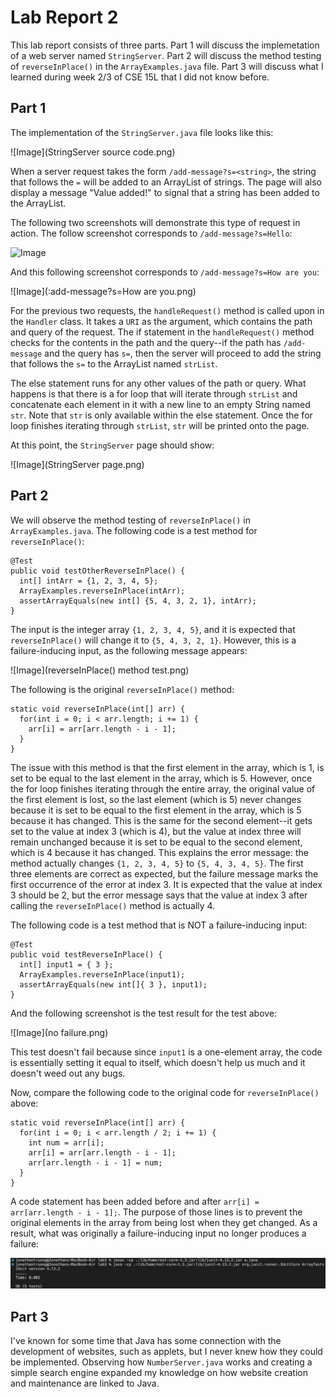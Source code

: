 # Lab Report 2

This lab report consists of three parts. Part 1 will discuss the implemetation of a web server named `StringServer`. Part 2 will discuss the method testing of `reverseInPlace()` in the `ArrayExamples.java` file. Part 3 will discuss what I learned during week 2/3 of CSE 15L that I did not know before. 

## Part 1

The implementation of the `StringServer.java` file looks like this: 

![Image](StringServer source code.png)

When a server request takes the form `/add-message?s=<string>`, the string that follows the `=` will be added to an ArrayList of strings. The page will also display a message "Value added!" to signal that a string has been added to the ArrayList. 

The following two screenshots will demonstrate this type of request in action. The follow screenshot corresponds to `/add-message?s=Hello`:

![Image](:add-message?s=Hello.png)

And this following screenshot corresponds to `/add-message?s=How are you`:

![Image](:add-message?s=How are you.png)

For the previous two requests, the `handleRequest()` method is called upon in the `Handler` class. It takes a `URI` as the argument, which contains the path and query of the request. The if statement in the `handleRequest()` method checks for the contents in the path and the query--if the path has `/add-message` and the query has `s=`, then the server will proceed to add the string that follows the `s=` to the ArrayList named `strList`. 

The else statement runs for any other values of the path or query. What happens is that there is a for loop that will iterate through `strList` and concatenate each element in it with a new line to an empty String named `str`. Note that `str` is only available within the else statement. Once the for loop finishes iterating through `strList`, `str` will be printed onto the page. 

At this point, the `StringServer` page should show:

![Image](StringServer page.png)

## Part 2

We will observe the method testing of `reverseInPlace()` in `ArrayExamples.java`. The following code is a test method for `reverseInPlace()`:

```
@Test
public void testOtherReverseInPlace() {
  int[] intArr = {1, 2, 3, 4, 5};
  ArrayExamples.reverseInPlace(intArr);
  assertArrayEquals(new int[] {5, 4, 3, 2, 1}, intArr);
}
```

The input is the integer array `{1, 2, 3, 4, 5}`, and it is expected that `reverseInPlace()` will change it to `{5, 4, 3, 2, 1}`. However, this is a failure-inducing input, as the following message appears:

![Image](reverseInPlace() method test.png)

The following is the original `reverseInPlace()` method:

```
static void reverseInPlace(int[] arr) {
  for(int i = 0; i < arr.length; i += 1) {
    arr[i] = arr[arr.length - i - 1];
  }
}
```
The issue with this method is that the first element in the array, which is 1, is set to be equal to the last element in the array, which is 5. However, once the for loop finishes iterating through the entire array, the original value of the first element is lost, so the last element (which is 5) never changes because it is set to be equal to the first element in the array, which is 5 because it has changed. This is the same for the second element--it gets set to the value at index 3 (which is 4), but the value at index three will remain unchanged because it is set to be equal to the second element, which is 4 because it has changed. This explains the error message: the method actually changes `{1, 2, 3, 4, 5}` to `{5, 4, 3, 4, 5}`. The first three elements are correct as expected, but the failure message marks the first occurrence of the error at index 3. It is expected that the value at index 3 should be 2, but the error message says that the value at index 3 after calling the `reverseInPlace()` method is actually 4. 

The following code is a test method that is NOT a failure-inducing input:

```
@Test
public void testReverseInPlace() {
  int[] input1 = { 3 };
  ArrayExamples.reverseInPlace(input1);
  assertArrayEquals(new int[]{ 3 }, input1);
}
```
And the following screenshot is the test result for the test above: 

![Image](no failure.png)

This test doesn't fail because since `input1` is a one-element array, the code is essentially setting it equal to itself, which doesn't help us much and it doesn't weed out any bugs. 

Now, compare the following code to the original code for `reverseInPlace()` above:

```
static void reverseInPlace(int[] arr) {
  for(int i = 0; i < arr.length / 2; i += 1) {
    int num = arr[i];
    arr[i] = arr[arr.length - i - 1];
    arr[arr.length - i - 1] = num;
  }
}
```

A code statement has been added before and after `arr[i] = arr[arr.length - i - 1];`. The purpose of those lines is to prevent the original elements in the array from being lost when they get changed. As a result, what was originally a failure-inducing input no longer produces a failure: 

![Image](all5Tests.png)

## Part 3

I've known for some time that Java has some connection with the development of websites, such as applets, but I never knew how they could be implemented. Observing how `NumberServer.java` works and creating a simple search engine expanded my knowledge on how website creation and maintenance are linked to Java. 
